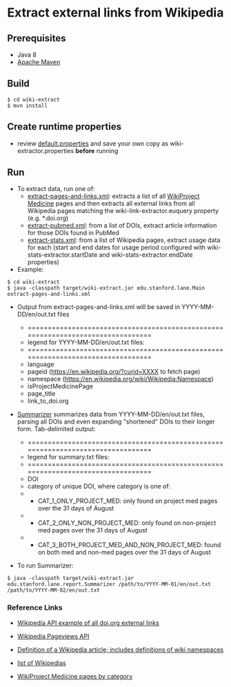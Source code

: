 # Extract external links from Wikipedia

## Prerequisites
* Java 8
* [Apache Maven](http://maven.apache.org/)

## Build
```
$ cd wiki-extract
$ mvn install
```

## Create runtime properties
* review [default.properties](default.properties) and save your own copy as wiki-extractor.properties **before** running

## Run
* To extract data, run one of:
  * [extract-pages-and-links.xml](src/main/resources/edu/stanford/lane/extract-pages-and-links.xml): extracts a list of all [WikiProject Medicine](https://en.wikipedia.org/wiki/Wikipedia:WikiProject_Medicine) pages and then extracts all external links from all Wikipedia pages matching the wiki-link-extractor.euquery property (e.g. *.doi.org)
  * [extract-pubmed.xml](src/main/resources/edu/stanford/lane/extract-pubmed.xml): from a list of DOIs, extract article information for those DOIs found in PubMed
  * [extract-stats.xml](src/main/resources/edu/stanford/lane/extract-stats.xml): from a list of Wikipedia pages, extract usage data for each (start and end dates for usage period configured with wiki-stats-extractor.startDate and wiki-stats-extractor.endDate properties)
* Example:
```
$ cd wiki-extract
$ java -classpath target/wiki-extract.jar edu.stanford.lane.Main extract-pages-and-links.xml
```
* Output from extract-pages-and-links.xml will be saved in YYYY-MM-DD/en/out.txt files
     * ================================================================================
     * legend for YYYY-MM-DD/en/out.txt files:
     * ================================================================================
     * language
     * pageid (https://en.wikipedia.org/?curid=XXXX to fetch page)
     * namespace (https://en.wikipedia.org/wiki/Wikipedia:Namespace)
     * isProjectMedicinePage
     * page_title
     * link_to_doi.org

* [Summarizer](src/main/java/edu/stanford/lane/report/Summarizer.java) summarizes data from YYYY-MM-DD/en/out.txt files, parsing all DOIs and even expanding "shortened" DOIs to their longer form. Tab-delimited output:
     * ================================================================================
     * legend for summary.txt files:
     * ================================================================================
     * DOI
     * category of unique DOI, where category is one of:
     * - CAT_1_ONLY_PROJECT_MED: only found on project med pages over the 31 days of August
     * - CAT_2_ONLY_NON_PROJECT_MED: only found on non-project med pages over the 31 days of August
     * - CAT_3_BOTH_PROJECT_MED_AND_NON_PROJECT_MED: found on both med and non-med pages over the 31 days of August

* To run Summarizer:
```
$ java -classpath target/wiki-extract.jar edu.stanford.lane.report.Summarizer /path/to/YYYY-MM-01/en/out.txt /path/to/YYYY-MM-02/en/out.txt
```

### Reference Links

* [Wikipedia API example of all doi.org external links](https://en.wikipedia.org/wiki/Special:ApiSandbox#action=query&list=exturlusage&format=xml&euprop=ids|title|url&euquery=*.doi.org)

* [Wikipedia Pageviews API](https://wikitech.wikimedia.org/wiki/Analytics/PageviewAPI)

* [Definition of a Wikipedia article; includes definitions of wiki namespaces](https://en.wikipedia.org/wiki/Wikipedia:What_is_an_article%3F)

* [list of Wikipedias](https://en.wikipedia.org/wiki/List_of_Wikipedias)

* [WikiProject Medicine pages by category](https://en.wikipedia.org/wiki/Category:Medicine_articles_by_quality)
